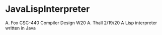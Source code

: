 # JavaLispInterpreter
A. Fox
CSC-440 Compiler Design W20 A. Thall
2/19/20
A Lisp interpreter written in Java
